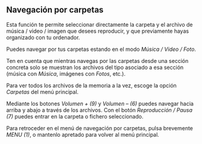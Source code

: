 ## Navegación por carpetas

Esta función te permite seleccionar directamente la carpeta y el archivo de música / video / imagen que desees reproducir, y que previamente hayas organizado con tu ordenador.

Puedes navegar por tus carpetas estando en el modo *Música / Video / Foto*. 

Ten en cuenta que mientras navegas por las carpetas desde una sección concreta solo se muestran los archivos del tipo asociado a esa sección (música con *Música*, imágenes con *Fotos*, etc.). 

Para ver todos los archivos de la memoria a la vez, escoge la opción *Carpetas* del menú principal.

Mediante los botones *Volumen + (9)* y *Volumen – (6)* puedes navegar hacia arriba y abajo a través de los archivos. Con el botón *Reproducción / Pausa (7)*  puedes entrar en la carpeta o fichero seleccionado.

Para retroceder en el menú de navegación por carpetas, pulsa brevemente *MENU (1)*, o mantenlo apretado para volver al menú principal.



